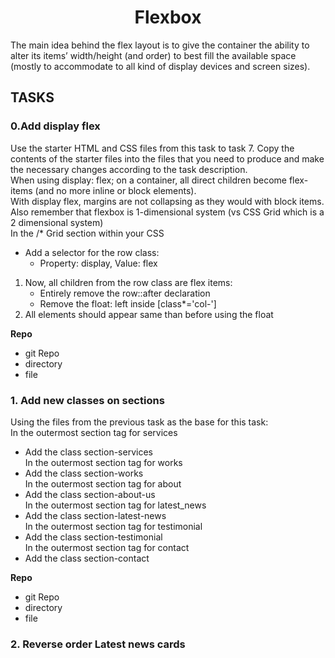 <h1 align= "center"> Flexbox </h1>
<p>The main idea behind the flex layout is to give the container the ability to alter its items’ width/height (and order) to best fill the available space (mostly to accommodate to all kind of display devices and screen sizes). </p>
<h2>TASKS</h2>
<h3>0.Add display flex</h3>
<div>
    <p>Use the starter HTML and CSS files from this task to task 7. Copy the contents of the starter files into the files that you need to produce and make the necessary changes according to the task description.<br>When using display: flex; on a container, all direct children become flex-items (and no more inline or block elements).<br>With display flex, margins are not collapsing as they would with block items. Also remember that flexbox is 1-dimensional system (vs CSS Grid which is a 2 dimensional system)<br>In the /* Grid section within your CSS</p>
    <ul>
        <li>Add a selector for the row class:
            <ul>
                <li>Property: display, Value: flex</li>
            </ul>
        </li>
    </ul>
    <ul style="list-style-type: arrow;">
        <li>   Now, all children from the row class are flex items:
            <ul>
                <li>Entirely remove the row::after declaration</li>
                <li>  Remove the float: left inside [class*='col-']</li>
            </ul>
        </li>
        <li> All elements should appear same than before using the float</li>
    </ul>
</div>
<div>
    <p><b>Repo</b></p>
    <ul><li>git Repo</li><li>directory</li><li>file</li></ul>
</div>   
<h3>1. Add new classes on sections</h3>
<div>
    <p>Using the files from the previous task as the base for this task:<br>In the outermost section tag for services</p>
    <ul>
        <li>Add the class section-services<br>In the outermost section tag for works</li>
        <li>Add the class section-works<br>In the outermost section tag for about</li>
        <li>Add the class section-about-us<br>In the outermost section tag for latest_news</li>
        <li>Add the class section-latest-news<br>In the outermost section tag for testimonial</li>
        <li>Add the class section-testimonial<br>In the outermost section tag for contact</li>
        <li>Add the class section-contact</li>
    </ul>
</div>
 <div>
    <p><b>Repo</b></p>
    <ul><li>git Repo</li><li>directory</li><li>file</li></ul>
</div> 
<h3>2. Reverse order Latest news cards</h3>
       
